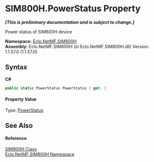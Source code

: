 # SIM800H.PowerStatus Property 
 _**\[This is preliminary documentation and is subject to change.\]**_

Power status of SIM800H device

**Namespace:**&nbsp;<a href="N_Eclo_NetMF_SIM800H">Eclo.NetMF.SIM800H</a><br />**Assembly:**&nbsp;Eclo.NetMF.SIM800H (in Eclo.NetMF.SIM800H.dll) Version: 1.1.57.0 (1.1.57.0)

## Syntax

**C#**<br />
``` C#
public static PowerStatus PowerStatus { get; }
```


#### Property Value
Type: <a href="T_Eclo_NetMF_SIM800H_PowerStatus">PowerStatus</a>

## See Also


#### Reference
<a href="T_Eclo_NetMF_SIM800H_SIM800H">SIM800H Class</a><br /><a href="N_Eclo_NetMF_SIM800H">Eclo.NetMF.SIM800H Namespace</a><br />